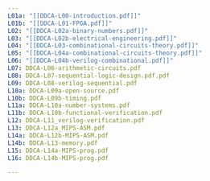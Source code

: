 ```yaml
---
L01a: "[[DDCA-L00-introduction.pdf]]"
L01b: "[[DDCA-L01-FPGA.pdf]]"
L02: "[[DDCA-L02a-binary-numbers.pdf]]"
L03: "[[DDCA-L02b-electrical-engineering.pdf]]"
L04: "[[DDCA-L03-combinational-circuits-theory.pdf]]"
L05: "[[DDCA-L04a-combinational-circuits-theory.pdf]]"
L06: "[[DDCA-L04b-verilog-combinational.pdf]]"
L07: DDCA-L06-arithmetic-circuits.pdf
L08: DDCA-L07-sequential-logic-design.pdf.pdf
L09: DDCA-L08-verilog-sequential.pdf
L10a: DDCA-L09a-open-source.pdf
L10b: DDCA-L09b-timing.pdf
L11a: DDCA-L10a-number-systems.pdf
L11b: DDCA-L10b-functional-verification.pdf
L12: DDCA-L11_verilog-verification.pdf
L13: DDCA-L12a_MIPS-ASM.pdf
L14a: DDCA-L12b-MIPS-ASM.pdf
L14b: DDCA-L13-memory.pdf
L15: DDCA-L14a-MIPS-prog.pdf
L16: DDCA-L14b-MIPS-prog.pdf

---
```

